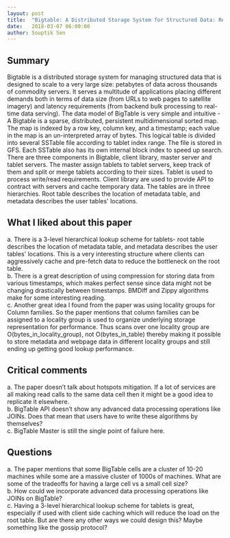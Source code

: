 ```yaml
---
layout: post
title:  "Bigtable: A Distributed Storage System for Structured Data: Review"
date:   2018-03-07 06:00:00
author: Souptik Sen
---
```


## Summary
<p>
Bigtable is a distributed storage system for managing structured data that is designed to scale to a very large size: petabytes of data across thousands of commodity servers. It serves a multitude of applications placing different demands both in terms of data size (from URLs to web pages to satellite imagery) and latency requirements (from backend bulk processing to real-time data serving). The data model of BigTable is very simple and intuitive - A Bigtable is a sparse, distributed, persistent multidimensional sorted map. The map is indexed by a row key, column key, and a timestamp; each value in the map is an un-interpreted array of bytes. This logical table is divided into several SSTable file according to tablet index range. The file is stored in GFS. Each SSTable also has its own internal block index to speed up search. There are three components in Bigtable, client library, master server and tablet servers. The master assign tablets to tablet servers, keep track of them and split or merge tablets according to their sizes. Tablet is used to process write/read requirements. Client library are used to provide API to contract with servers and cache temporary data. The tables are in three hierarchies. Root table describes the location of metadata table, and metadata describes the user tables' locations.
</p>



## What I liked about this paper
<p>
a.  There is a 3-level hierarchical lookup scheme for tablets- root table describes the location of metadata table, and metadata describes the user tables' locations. This is a very interesting structure where clients can aggressively cache and pre-fetch data to reduce the bottleneck on the root table.<br>
b.  There is a great description of using compression for storing data from various timestamps, which makes perfect sense since data might not be changing drastically between timestamps. BMDiff and Zippy algorithms make for some interesting reading.<br>
c.  Another great idea I found from the paper was using locality groups for Column families. So the paper mentions that column families can be assigned to a locality group is used to organize underlying storage representation for performance. Thus scans over one locality group are O(bytes_in_locality_group), not O(bytes_in_table) thereby making it possible to store metadata and webpage data in different locality groups and still ending up getting good lookup performance.
</p>

## Critical comments
<p>
a.  The paper doesn’t talk about hotspots mitigation. If a lot of services are all making read calls to the same data cell then it might be a good idea to replicate it elsewhere. <br>
b.  BigTable API doesn’t show any advanced data processing operations like JOINs. Does that mean that users have to write these algorithms by themselves?<br>
c.  BigTable Master is still the single point of failure here.
</p>


## Questions
<p>
a.  The paper mentions that some BigTable cells are a cluster of 10-20 machines while some are a massive cluster of 1000s of machines. What are some of the tradeoffs for having a large cell vs a small cell size?<br>
b.  How could we incorporate advanced data processing operations like JOINs on BigTable?<br>
c.  Having a 3-level hierarchical lookup scheme for tablets is great, especially if used with client side caching which will reduce the load on the root table. But are there any other ways we could design this? Maybe something like the gossip protocol?
</p>
